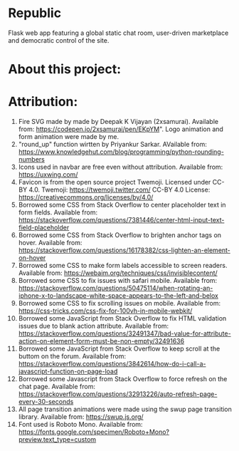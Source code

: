 # Republic
Flask web app featuring a global static chat room, user-driven marketplace and democratic control of the site.

# About this project:

# Attribution:

1. Fire SVG made by made by Deepak K Vijayan (2xsamurai). Available from: https://codepen.io/2xsamurai/pen/EKpYM". Logo animation and form animation were made by me.
2. "round_up" function wirtten by Priyankur Sarkar. AVailable from: https://www.knowledgehut.com/blog/programming/python-rounding-numbers
3. Icons used in navbar are free even without attribution. Available from: https://uxwing.com/
4. Favicon is from the open source project Twemoji. 
           Licensed under CC-BY 4.0. 
           Twemoji: https://twemoji.twitter.com/ 
           CC-BY 4.0 License: https://creativecommons.org/licenses/by/4.0/
5. Borrowed some CSS from Stack Overflow to center placeholder text in form fields. Available from: https://stackoverflow.com/questions/7381446/center-html-input-text-field-placeholder
6. Borrowed some CSS from Stack Overflow to brighten anchor tags on hover. Available from: https://stackoverflow.com/questions/16178382/css-lighten-an-element-on-hover
7. Borrowed some CSS to make form labels accessible to screen readers. Available from: https://webaim.org/techniques/css/invisiblecontent/
8. Borrowed some CSS to fix issues with safari mobile. Available from: https://stackoverflow.com/questions/50475114/when-rotating-an-iphone-x-to-landscape-white-space-appears-to-the-left-and-belox
9. Borrowed some CSS to fix scrolling issues on mobile. Available from: https://css-tricks.com/css-fix-for-100vh-in-mobile-webkit/
10. Borrowed some JavaScript from Stack Overflow to fix HTML validation issues due to blank action attribute. Available from: https://stackoverflow.com/questions/32491347/bad-value-for-attribute-action-on-element-form-must-be-non-empty/32491636
11. Borrowed some JavaScript from Stack Overflow to keep scroll at the buttom on the forum. Available from:  https://stackoverflow.com/questions/3842614/how-do-i-call-a-javascript-function-on-page-load
12. Borrowed some Javascript from Stack Overflow to force refresh on the chat page. Available from: https://stackoverflow.com/questions/32913226/auto-refresh-page-every-30-seconds
13. All page transition animations were made using the swup page transition library. Available from: https://swup.js.org/
14. Font used is Roboto Mono. Available from: https://fonts.google.com/specimen/Roboto+Mono?preview.text_type=custom

